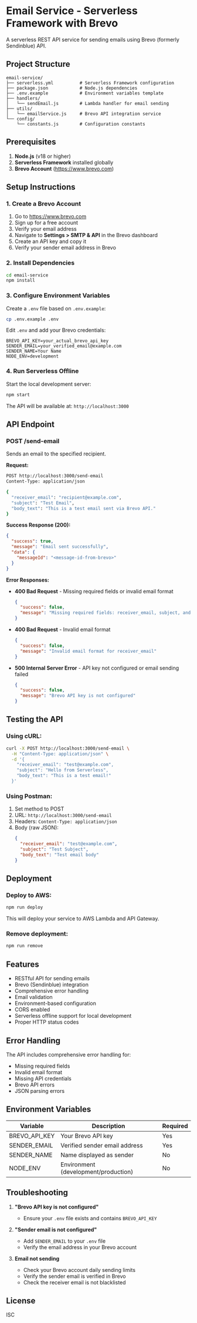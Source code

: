 # Email Service - Serverless Framework with Brevo

A serverless REST API service for sending emails using Brevo (formerly Sendinblue) API.

## Project Structure

```
email-service/
├── serverless.yml          # Serverless Framework configuration
├── package.json            # Node.js dependencies
├── .env.example            # Environment variables template
├── handlers/
│   └── sendEmail.js        # Lambda handler for email sending
├── utils/
│   └── emailService.js     # Brevo API integration service
└── config/
    └── constants.js        # Configuration constants
```

## Prerequisites

1. **Node.js** (v18 or higher)
2. **Serverless Framework** installed globally
3. **Brevo Account** (https://www.brevo.com)

## Setup Instructions

### 1. Create a Brevo Account

1. Go to https://www.brevo.com
2. Sign up for a free account
3. Verify your email address
4. Navigate to **Settings > SMTP & API** in the Brevo dashboard
5. Create an API key and copy it
6. Verify your sender email address in Brevo

### 2. Install Dependencies

```bash
cd email-service
npm install
```

### 3. Configure Environment Variables

Create a `.env` file based on `.env.example`:

```bash
cp .env.example .env
```

Edit `.env` and add your Brevo credentials:

```env
BREVO_API_KEY=your_actual_brevo_api_key
SENDER_EMAIL=your_verified_email@example.com
SENDER_NAME=Your Name
NODE_ENV=development
```

### 4. Run Serverless Offline

Start the local development server:

```bash
npm start
```

The API will be available at: `http://localhost:3000`

## API Endpoint

### POST /send-email

Sends an email to the specified recipient.

**Request:**

```bash
POST http://localhost:3000/send-email
Content-Type: application/json

{
  "receiver_email": "recipient@example.com",
  "subject": "Test Email",
  "body_text": "This is a test email sent via Brevo API."
}
```

**Success Response (200):**

```json
{
  "success": true,
  "message": "Email sent successfully",
  "data": {
    "messageId": "<message-id-from-brevo>"
  }
}
```

**Error Responses:**

- **400 Bad Request** - Missing required fields or invalid email format
  ```json
  {
    "success": false,
    "message": "Missing required fields: receiver_email, subject, and body_text are required"
  }
  ```

- **400 Bad Request** - Invalid email format
  ```json
  {
    "success": false,
    "message": "Invalid email format for receiver_email"
  }
  ```

- **500 Internal Server Error** - API key not configured or email sending failed
  ```json
  {
    "success": false,
    "message": "Brevo API key is not configured"
  }
  ```

## Testing the API

### Using cURL:

```bash
curl -X POST http://localhost:3000/send-email \
  -H "Content-Type: application/json" \
  -d '{
    "receiver_email": "test@example.com",
    "subject": "Hello from Serverless",
    "body_text": "This is a test email!"
  }'
```

### Using Postman:

1. Set method to POST
2. URL: `http://localhost:3000/send-email`
3. Headers: `Content-Type: application/json`
4. Body (raw JSON):
   ```json
   {
     "receiver_email": "test@example.com",
     "subject": "Test Subject",
     "body_text": "Test email body"
   }
   ```

## Deployment

### Deploy to AWS:

```bash
npm run deploy
```

This will deploy your service to AWS Lambda and API Gateway.

### Remove deployment:

```bash
npm run remove
```

## Features

- RESTful API for sending emails
- Brevo (Sendinblue) integration
- Comprehensive error handling
- Email validation
- Environment-based configuration
- CORS enabled
- Serverless offline support for local development
- Proper HTTP status codes

## Error Handling

The API includes comprehensive error handling for:
- Missing required fields
- Invalid email format
- Missing API credentials
- Brevo API errors
- JSON parsing errors

## Environment Variables

| Variable | Description | Required |
|----------|-------------|----------|
| BREVO_API_KEY | Your Brevo API key | Yes |
| SENDER_EMAIL | Verified sender email address | Yes |
| SENDER_NAME | Name displayed as sender | No |
| NODE_ENV | Environment (development/production) | No |

## Troubleshooting

1. **"Brevo API key is not configured"**
   - Ensure your `.env` file exists and contains `BREVO_API_KEY`

2. **"Sender email is not configured"**
   - Add `SENDER_EMAIL` to your `.env` file
   - Verify the email address in your Brevo account

3. **Email not sending**
   - Check your Brevo account daily sending limits
   - Verify the sender email is verified in Brevo
   - Check the receiver email is not blacklisted

## License

ISC

